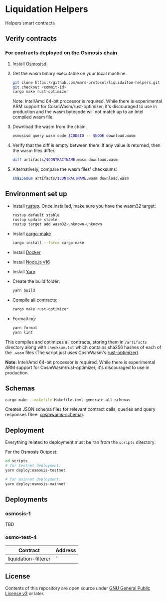 # Liquidation Helpers

Helpers smart contracts

## Verify contracts

### For contracts deployed on the Osmosis chain

1. Install [Osmosisd][1]

2. Get the wasm binary executable on your local machine.

   ```bash
   git clone https://github.com/mars-protocol/liquidaiton-helpers.git
   git checkout <commit-id>
   cargo make rust-optimizer
   ```

   Note: Intel/Amd 64-bit processor is required. While there is experimental ARM support for CosmWasm/rust-optimizer, it's discouraged to use in production and the wasm bytecode will not match up to an Intel compiled wasm file.

3. Download the wasm from the chain.

   ```bash
   osmosisd query wasm code $CODEID -- $NODE download.wasm
   ```

4. Verify that the diff is empty between them. If any value is returned, then the wasm files differ.

   ```bash
   diff artifacts/$CONTRACTNAME.wasm download.wasm
   ```

5. Alternatively, compare the wasm files' checksums:

   ```bash
   sha256sum artifacts/$CONTRACTNAME.wasm download.wasm
   ```
## Environment set up

- Install [rustup][2]. Once installed, make sure you have the wasm32 target:

  ```bash
  rustup default stable
  rustup update stable
  rustup target add wasm32-unknown-unknown
  ```

- Install [cargo-make][3]

  ```bash
  cargo install --force cargo-make
  ```

- Install [Docker][4]

- Install [Node.js v16][5]

- Install [Yarn][6]


- Create the build folder:

   ```bash
   yarn build
   ```

- Compile all contracts:

   ```bash
   cargo make rust-optimizer
   ```

- Formatting:

   ```bash
   yarn format
   yarn lint
   ```
This compiles and optimizes all contracts, storing them in `/artifacts` directory along with `checksum.txt` which contains sha256 hashes of each of the `.wasm` files (The script just uses CosmWasm's [rust-optimizer][7]).

**Note:** Intel/Amd 64-bit processor is required. While there is experimental ARM support for CosmWasm/rust-optimizer, it's discouraged to use in production.

## Schemas

```bash
cargo make --makefile Makefile.toml generate-all-schemas
```

Creates JSON schema files for relevant contract calls, queries and query responses (See: [cosmwams-schema][8]).

## Deployment

Everything related to deployment must be ran from the `scripts` directory:

For the Osmosis Outpost:
```bash
cd scripts
# for testnet deployment:
yarn deploy:osmosis-testnet

# for mainnet deployment:
yarn deploy:osmosis-mainnet
```
## Deployments

### osmosis-1

TBD

### osmo-test-4

| Contract             | Address                                                           |
|----------------------| ----------------------------------------------------------------- |
| liquidation-filterer | `` |

## License

Contents of this repository are open source under [GNU General Public License v3](./LICENSE) or later.

[1]: https://docs.osmosis.zone/osmosis-core/osmosisd/
[2]: https://rustup.rs/
[3]: https://github.com/sagiegurari/cargo-make
[4]: https://docs.docker.com/get-docker/
[5]: https://github.com/nvm-sh/nvm
[6]: https://classic.yarnpkg.com/lang/en/docs/install/#mac-stable
[7]: https://github.com/CosmWasm/rust-optimizer
[8]: https://github.com/CosmWasm/cosmwasm/tree/main/packages/schema

